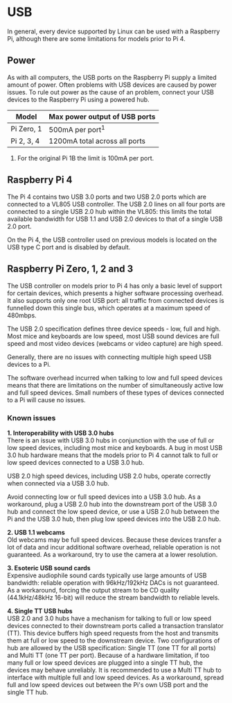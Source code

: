 # USB

In general, every device supported by Linux can be used with a Raspberry Pi, although there are some limitations for models prior to Pi 4.

## Power

As with all computers, the USB ports on the Raspberry Pi supply a limited amount of power. Often problems with USB devices are caused by power issues. To rule out power as the cause of an problem, connect your USB devices to the Raspberry Pi using a powered hub.

| Model | Max power output of USB ports |
|-------|-------------------|
| Pi Zero, 1  | 500mA per port<sup>1</sup>    |
| Pi 2, 3, 4  | 1200mA total across all ports |

1. For the original Pi 1B the limit is 100mA per port.

## Raspberry Pi 4

The Pi 4 contains two USB 3.0 ports and two USB 2.0 ports which are connected to a VL805 USB controller. The USB 2.0 lines on all four ports are connected to a single USB 2.0 hub within the VL805: this limits the total available bandwidth for USB 1.1 and USB 2.0 devices to that of a single USB 2.0 port.

On the Pi 4, the USB controller used on previous models is located on the USB type C port and is disabled by default.

## Raspberry Pi Zero, 1, 2 and 3

The USB controller on models prior to Pi 4 has only a basic level of support for certain devices, which presents a higher software processing overhead. It also supports only one root USB port: all traffic from connected devices is funnelled down this single bus, which operates at a maximum speed of 480mbps.

The USB 2.0 specification defines three device speeds - low, full and high. Most mice and keyboards are low speed, most USB sound devices are full speed and most video devices (webcams or video capture) are high speed.

Generally, there are no issues with connecting multiple high speed USB devices to a Pi.

The software overhead incurred when talking to low and full speed devices means that there are limitations on the number of simultaneously active low and full speed devices. Small numbers of these types of devices connected to a Pi will cause no issues.

### Known issues

**1. Interoperability with USB 3.0 hubs**  
There is an issue with USB 3.0 hubs in conjunction with the use of full or low speed devices, including most mice and keyboards. A bug in most USB 3.0 hub hardware means that the models prior to Pi 4 cannot talk to full or low speed devices connected to a USB 3.0 hub.

USB 2.0 high speed devices, including USB 2.0 hubs, operate correctly when connected via a USB 3.0 hub.

Avoid connecting low or full speed devices into a USB 3.0 hub. As a workaround, plug a USB 2.0 hub into the downstream port of the USB 3.0 hub and connect the low speed device, or use a USB 2.0 hub between the Pi and the USB 3.0 hub, then plug low speed devices into the USB 2.0 hub.

**2. USB 1.1 webcams**  
Old webcams may be full speed devices. Because these devices transfer a lot of data and incur additional software overhead, reliable operation is not guaranteed. As a workaround, try to use the camera at a lower resolution.

**3. Esoteric USB sound cards**  
Expensive audiophile sound cards typically use large amounts of USB bandwidth: reliable operation with 96kHz/192kHz DACs is not guaranteed. As a workaround, forcing the output stream to be CD quality (44.1kHz/48kHz 16-bit) will reduce the stream bandwidth to reliable levels.

**4. Single TT USB hubs**  
USB 2.0 and 3.0 hubs have a mechanism for talking to full or low speed devices connected to their downstream ports called a transaction translator (TT). This device buffers high speed requests from the host and transmits them at full or low speed to the downstream device. Two configurations of hub are allowed by the USB specification: Single TT (one TT for all ports) and Multi TT (one TT per port). Because of a hardware limitation, if too many full or low speed devices are plugged into a single TT hub, the devices may behave unreliably. It is recommended to use a Multi TT hub to interface with multiple full and low speed devices. As a workaround, spread full and low speed devices out between the Pi's own USB port and the single TT hub.
